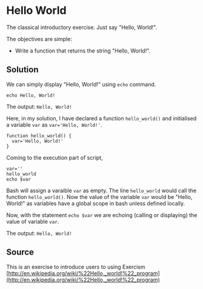 # Hello World

The classical introductory exercise. Just say "Hello, World!".

The objectives are simple:
- Write a function that returns the string "Hello, World!".

## Solution

We can simply display "Hello, World!" using  ``` echo ``` command. 

``` echo Hello, World! ```

The output: ```Hello, World!``` 

Here, in my solution, I have declared a function ``` hello_world() ``` and  initialised a variable ```var``` as ```var='Hello, World!'```.

```
function hello_world() {
  var='Hello, World!'
}
```

Coming to the execution part of script, 

```
var=''
hello_world
echo $var
```

Bash will assign a varaible ```var``` as empty. The line ```hello_world``` would call the function ```hello_world()```. Now the value of the variable ```var``` would be "Hello, World!" as variables have a global scope in bash unless defined locally.

Now, with the statement ```echo $var``` we are echoing (calling or displaying) the value of variable ```var```. 

The output: ```Hello, World!``` 



## Source

This is an exercise to introduce users to using Exercism [http://en.wikipedia.org/wiki/%22Hello,_world!%22_program](http://en.wikipedia.org/wiki/%22Hello,_world!%22_program)



